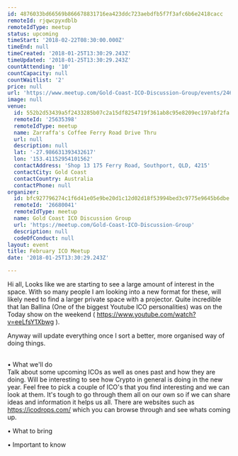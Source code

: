 ```yaml
---
id: 4876033bd66569b866678831716ea423ddc723aebdfb5f7f3afc6b6e2418cacc
remoteId: rjqwcpyxdblb
remoteIdType: meetup
status: upcoming
timeStart: '2018-02-22T08:30:00.000Z'
timeEnd: null
timeCreated: '2018-01-25T13:30:29.243Z'
timeUpdated: '2018-01-25T13:30:29.243Z'
countAttending: '10'
countCapacity: null
countWaitlist: '2'
price: null
url: 'https://www.meetup.com/Gold-Coast-ICO-Discussion-Group/events/246690076/'
image: null
venue:
  id: 552b2d53439a5f2433285b07c2a15df8254719f361ab8c95e8209ec197abf2fa
  remoteId: '25635398'
  remoteIdType: meetup
  name: Zarraffa's Coffee Ferry Road Drive Thru
  url: null
  description: null
  lat: '-27.986631393432617'
  lon: '153.41152954101562'
  contactAddress: 'Shop 13 175 Ferry Road, Southport, QLD, 4215'
  contactCity: Gold Coast
  contactCountry: Australia
  contactPhone: null
organizer:
  id: bfc927796274c1f6d41e05e9be20d1c12d02d18f53994bed3c9775e9645b6dbe
  remoteId: '26680041'
  remoteIdType: meetup
  name: Gold Coast ICO Discussion Group
  url: 'https://meetup.com/Gold-Coast-ICO-Discussion-Group'
  description: null
  codeOfConduct: null
layout: event
title: February ICO Meetup
date: '2018-01-25T13:30:29.243Z'

---
```

<p>Hi all, Looks like we are starting to see a large amount of interest in the space. With so many people I am looking into a new format for these, will likely need to find a larger private space with a projector. Quite incredible that Ian Ballina (One of the biggest Youtube ICO personalities) was on the Today show on the weekend ( <a href="https://www.youtube.com/watch?v=eeLfsY1Xbwg" class="embedded">https://www.youtube.com/watch?v=eeLfsY1Xbwg</a> ).</p> <p>Anyway will update everything once I sort a better, more organised way of doing things.</p> <p><br/>• What we'll do<br/>Talk about some upcoming ICOs as well as ones past and how they are doing. Will be interesting to see how Crypto in general is doing in the new year. Feel free to pick a couple of ICO's that you find interesting and we can look at them. It's tough to go through them all on our own so if we can share ideas and information it helps us all. There are websites such as <a href="https://icodrops.com/" class="linkified">https://icodrops.com/</a> which you can browse through and see whats coming up.</p> <p>• What to bring</p> <p>• Important to know</p>
